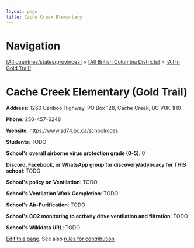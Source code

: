 ```yaml
---
layout: page
title: Cache Creek Elementary
---
```

# Navigation

[[All countries/states/provinces]](../../..) > [[All British Columbia Districts]](../..) > [[All In Gold Trail]](..)

# Cache Creek Elementary (Gold Trail)

**Address**: 1260 Cariboo Highway, PO Box 128, Cache Creek, BC V0K 1H0

**Phone**: 250-457-6248

**Website**: <https://www.sd74.bc.ca/school/cces>

**Students**: TODO

**School's overall airborne virus protection grade (0-5)**: 0

**Discord, Facebook, or WhatsApp group for discovery/advocacy for THIS school**: TODO

**School's policy on Ventilation**: TODO

**School's Ventilation Work Completion**: TODO

**School's Air-Purification**: TODO

**School's CO2 monitoring to actively drive ventilation and filtration**: TODO

**School's Wikidata URL**: TODO


[Edit this page](https://github.com/ventilate-schools/BC/edit/main/./Gold_Trail/Cache_Creek_Elementary.md). See also [rules for contribution](../../../contribution-rules/)